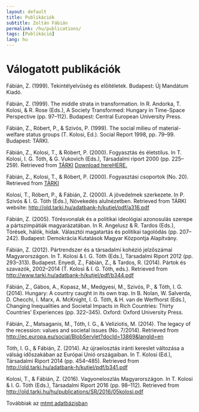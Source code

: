 ```yaml
---
layout: default
title: Publikációk
subtitle: Zoltán Fábián
permalink: /hu/publications/
tags: [Publikáció]
lang: hu
---
```


# Válogatott publikációk

Fábián, Z. (1999). Tekintélyelvűség és előítéletek. Budapest: Új Mandátum Kiadó.

Fábián, Z. (1999). The middle strata in transformation. In R. Andorka, T. Kolosi, & R. Rose (Eds.), A Society Transformed: Hungary in Time-Space Perspective (pp. 97–112). Budapest: Central European University Press.

Fábián, Z., Róbert, P., & Szivós, P. (1999). The social milieu of material-welfare status groups (T. Kolosi, Ed.). Social Report 1998, pp. 79–99. Budapest: TÁRKI.

Fábián, Z., Kolosi, T., & Róbert, P. (2000). Fogyasztás és életstílus. In T. Kolosi, I. G. Tóth, & G. Vukovich (Eds.), Társadalmi riport 2000 (pp. 225–259). Retrieved from [TÁRKI](http://old.tarki.hu/adatbank-h/kutjel/pdf/a850.pdf) [Download hereHERE.]()

Fábián, Z., Kolosi, T., & Róbert, P. (2000). Fogyasztási csoportok (No. 20). Retrieved from [TÁRKI](http://old.tarki.hu/adatbank-h/kutjel/pdf/a405.pdf)

Kolosi, T., Róbert, P., & Fábián, Z. (2000). A jövedelmek szerkezete. In P. Szivós & I. G. Tóth (Eds.), Növekedés alulnézetben. Retrieved from TÁRKI website: http://old.tarki.hu/adatbank-h/kutjel/pdf/a316.pdf

Fábián, Z. (2005). Törésvonalak és a politikai ideológiai azonosulás szerepe a pártszimpátiák magyarázatában. In R. Angelusz & R. Tardos (Eds.), Törések, hálók, hidak. Választói magatartás és politikai tagolódás (pp. 207–242). Budapest: Demokrácia Kutatások Magyar Központja Alapítvány.

Fábián, Z. (2012). Pártrendszer és a társadalmi kohézió jelzőszámai Magyarországon. In T. Kolosi & I. G. Tóth (Eds.), Társadalmi Riport 2012 (pp. 293–313). Budapest.
Enyedi, Z., Fábián, Z., & Tardos, R. (2014). Pártok és szavazók, 2002–2014 (T. Kolosi & I. G. Tóth, eds.). Retrieved from http://www.tarki.hu/adatbank-h/kutjel/pdf/b344.pdf

Fábián, Z., Gábos, A., Kopasz, M., Medgyesi, M., Szivós, P., & Tóth, I. G. (2014). Hungary: A country caught in its own trap. In B. Nolan, W. Salverda, D. Checchi, I. Marx, A. McKnight, I. G. Tóth, & H. van de Werfhorst (Eds.), Changing Inequalities and Societal Impacts in Rich Countries: Thirty Countries’ Experiences (pp. 322–345). Oxford: Oxford University Press.

Fábián, Z., Matsaganis, M., Tóth, I. G., & Veliziotis, M. (2014). The legacy of the recession: values and societal issues (No. 7/2014). Retrieved from http://ec.europa.eu/social/BlobServlet?docId=13869&langId=en

Tóth, I. G., & Fábián, Z. (2014). Az újraelosztás iránti kereslet változása a válság időszakában az Európai Unió országaiban. In T. Kolosi (Ed.), Társadalmi Riport 2014 (pp. 454–485). Retrieved from http://old.tarki.hu/adatbank-h/kutjel/pdf/b341.pdf

Kolosi, T., & Fábián, Z. (2016). Vagyoneloszlás Magyarországon. In T. Kolosi & I. G. Tóth (Eds.), Társadalmi Riport 2016 (pp. 98–112). Retrieved from http://old.tarki.hu/hu/publications/SR/2016/05kolosi.pdf



Továbbiak az [mtmt adatbázisban](https://m2.mtmt.hu/gui2/?type=authors&mode=browse&sel=10020935)
